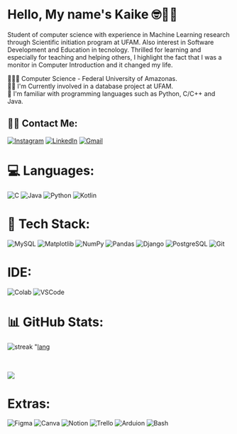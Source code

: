 # Hello, My name's Kaike 🤓🤘🏽

Student of computer science with experience in Machine Learning research through Scientific initiation program at UFAM. Also interest in Software Development and Education in tecnology. Thrilled for learning and especially for teaching and helping others, I highlight the fact that I was a monitor in Computer Introduction and it changed my life.

🧑🏽‍💻 Computer Science - Federal University of Amazonas. <br>
✍🏽 I'm Currently involved in a database project at UFAM. <br>
👾 I'm familiar with programming languages such as Python, C/C++ and Java. <br>




## 👋🏽 Contact Me:
[![Instagram](https://img.shields.io/badge/Instagram-E4405F?style=for-the-badge&logo=instagram&logoColor=white&hide_border=true)](https://instagram.com/kaikermaciel) 
[![LinkedIn](https://img.shields.io/badge/LinkedIn-0077B5?style=for-the-badge&logo=linkedin&logoColor=white)](https://linkedin.com/in/kaikermaciel) 
[![Gmail](https://img.shields.io/badge/Gmail-D14836?style=for-the-badge&logo=gmail&logoColor=white)](https://is.gd/kaikermaciel)

# 💻 Languages:
![C](https://img.shields.io/badge/C-00599C?style=for-the-badge&logo=c&logoColor=white) 
![Java](https://img.shields.io/badge/Java-ED8B00?style=for-the-badge&logo=openjdk&logoColor=white) 
![Python](https://img.shields.io/badge/Python-14354C?style=for-the-badge&logo=python&logoColor=white) 
![Kotlin](https://img.shields.io/badge/Kotlin-0095D5?&style=for-the-badge&logo=kotlin&logoColor=white)


# 📜 Tech Stack: 
![MySQL](https://img.shields.io/badge/MySQL-00000F?style=for-the-badge&logo=mysql&logoColor=white) 
![Matplotlib](https://img.shields.io/badge/Matplotlib-%23ffffff.svg?style=flat-square&logo=Matplotlib&logoColor=black) 
![NumPy](https://img.shields.io/badge/numpy-%23013243.svg?style=flat-square&logo=numpy&logoColor=white) 
![Pandas](https://img.shields.io/badge/pandas-%23150458.svg?style=flat-square&logo=pandas&logoColor=white)
![Django](https://img.shields.io/badge/Django-092E20?style=for-the-badge&logo=django&logoColor=white)
![PostgreSQL](https://img.shields.io/badge/PostgreSQL-316192?style=for-the-badge&logo=postgresql&logoColor=white)
![Git](https://img.shields.io/badge/GIT-E44C30?style=for-the-badge&logo=git&logoColor=white)

# IDE:

![Colab](https://img.shields.io/badge/Colab-F9AB00?style=for-the-badge&logo=googlecolab&color=525252)
![VSCode](https://img.shields.io/badge/Visual_Studio_Code-0078D4?style=for-the-badge&logo=visual%20studio%20code&logoColor=white)



# 📊 GitHub Stats:
![streak](https://github-readme-streak-stats.herokuapp.com/?user=kaikermaciel&theme=gotham&hide_border=true)
"[lang](https://github-readme-stats.vercel.app/api/top-langs/?username=kaikermaciel&hide_progress=true&theme=gotham&hide_border=true)

<br> <br>
[![](https://visitcount.itsvg.in/api?id=kaikermaciel&icon=6&color=6)](https://visitcount.itsvg.in)

# Extras:

![Figma](https://img.shields.io/badge/Figma-F24E1E?style=for-the-badge&logo=figma&logoColor=white)
![Canva](https://img.shields.io/badge/Canva-%2300C4CC.svg?&style=for-the-badge&logo=Canva&logoColor=white)
![Notion](https://img.shields.io/badge/Notion-000000?style=for-the-badge&logo=notion&logoColor=white)
![Trello](https://img.shields.io/badge/Trello-0052CC?style=for-the-badge&logo=trello&logoColor=white)
![Arduion](https://img.shields.io/badge/Arduino-00979D?style=for-the-badge&logo=Arduino&logoColor=white)
![Bash](https://img.shields.io/badge/GNU%20Bash-4EAA25?style=for-the-badge&logo=GNU%20Bash&logoColor=white)

<!-- Proudly created with GPRM ( https://gprm.itsvg.in ) -->
